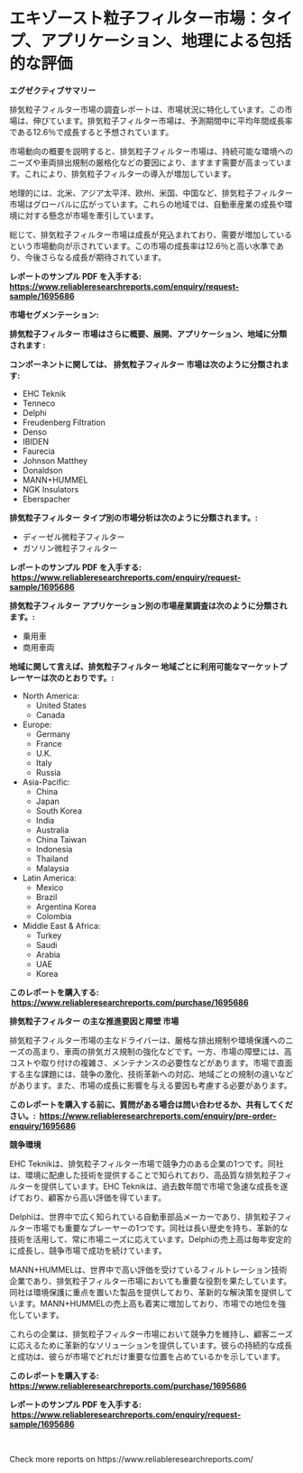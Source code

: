 <p><h1>エキゾースト粒子フィルター市場：タイプ、アプリケーション、地理による包括的な評価</h1></p><p><strong>エグゼクティブサマリー</strong></p>
<p><p>排気粒子フィルター市場の調査レポートは、市場状況に特化しています。この市場は、伸びています。排気粒子フィルター市場は、予測期間中に平均年間成長率である12.6％で成長すると予想されています。</p><p>市場動向の概要を説明すると、排気粒子フィルター市場は、持続可能な環境へのニーズや車両排出規制の厳格化などの要因により、ますます需要が高まっています。これにより、排気粒子フィルターの導入が増加しています。</p><p>地理的には、北米、アジア太平洋、欧州、米国、中国など、排気粒子フィルター市場はグローバルに広がっています。これらの地域では、自動車産業の成長や環境に対する懸念が市場を牽引しています。</p><p>総じて、排気粒子フィルター市場は成長が見込まれており、需要が増加しているという市場動向が示されています。この市場の成長率は12.6％と高い水準であり、今後さらなる成長が期待されています。</p></p>
<p><strong>レポートのサンプル PDF を入手する: <a href="https://www.reliableresearchreports.com/enquiry/request-sample/1695686">https://www.reliableresearchreports.com/enquiry/request-sample/1695686</a></strong></p>
<p><strong>市場セグメンテーション:</strong></p>
<p><strong> 排気粒子フィルター 市場はさらに概要、展開、アプリケーション、地域に分類されます :</strong></p>
<p><strong>コンポーネントに関しては、 排気粒子フィルター 市場は次のように分類されます: &nbsp;</strong></p>
<p><ul><li>EHC Teknik</li><li>Tenneco</li><li>Delphi</li><li>Freudenberg Filtration</li><li>Denso</li><li>IBIDEN</li><li>Faurecia</li><li>Johnson Matthey</li><li>Donaldson</li><li>MANN+HUMMEL</li><li>NGK Insulators</li><li>Eberspacher</li></ul></p>
<p><strong> 排気粒子フィルター タイプ別の市場分析は次のように分類されます。:</strong></p>
<p><ul><li>ディーゼル微粒子フィルター</li><li>ガソリン微粒子フィルター</li></ul></p>
<p><strong>レポートのサンプル PDF を入手する: &nbsp;<a href="https://www.reliableresearchreports.com/enquiry/request-sample/1695686">https://www.reliableresearchreports.com/enquiry/request-sample/1695686</a></strong></p>
<p><strong> 排気粒子フィルター アプリケーション別の市場産業調査は次のように分類されます。:</strong></p>
<p><ul><li>乗用車</li><li>商用車両</li></ul></p>
<p><strong>地域に関して言えば、排気粒子フィルター 地域ごとに利用可能なマーケットプレーヤーは次のとおりです。:</strong></p>
<p><ul>
    <li>
        North America:
        <ul>
            <li>United States</li>
            <li>Canada</li>
        </ul>
    </li>
    <li>
        Europe:
        <ul>
            <li>Germany</li>
            <li>France</li>
            <li>U.K.</li>
            <li>Italy</li>
            <li>Russia</li>
        </ul>
    </li>
    <li>
        Asia-Pacific:
        <ul>
            <li>China</li>
            <li>Japan</li>
            <li>South Korea</li>
            <li>India</li>
            <li>Australia</li>
            <li>China Taiwan</li>
            <li>Indonesia</li>
            <li>Thailand</li>
            <li>Malaysia</li>
        </ul>
    </li>
    <li>
        Latin America:
        <ul>
            <li>Mexico</li>
            <li>Brazil</li>
            <li>Argentina Korea</li>
            <li>Colombia</li>
        </ul>
    </li>
    <li>
        Middle East & Africa:
        <ul>
            <li>Turkey</li>
            <li>Saudi</li>
            <li>Arabia</li>
            <li>UAE</li>
            <li>Korea</li>
        </ul>
    </li>
    </ul></p>
<p><strong>このレポートを購入する: &nbsp;<a href="https://www.reliableresearchreports.com/purchase/1695686">https://www.reliableresearchreports.com/purchase/1695686</a></strong></p>
<p><strong>排気粒子フィルター の主な推進要因と障壁 市場</strong></p>
<p><p>排気粒子フィルター市場の主なドライバーは、厳格な排出規制や環境保護へのニーズの高まり、車両の排気ガス規制の強化などです。一方、市場の障壁には、高コストや取り付けの複雑さ、メンテナンスの必要性などがあります。市場で直面する主な課題には、競争の激化、技術革新への対応、地域ごとの規制の違いなどがあります。また、市場の成長に影響を与える要因も考慮する必要があります。</p></p>
<p><strong>このレポートを購入する前に、質問がある場合は問い合わせるか、共有してください。:&nbsp; <a href="https://www.reliableresearchreports.com/enquiry/pre-order-enquiry/1695686">https://www.reliableresearchreports.com/enquiry/pre-order-enquiry/1695686</a></strong></p>
<p><strong>競争環境</strong></p>
<p><p>EHC Teknikは、排気粒子フィルター市場で競争力のある企業の1つです。同社は、環境に配慮した技術を提供することで知られており、高品質な排気粒子フィルターを提供しています。EHC Teknikは、過去数年間で市場で急速な成長を遂げており、顧客から高い評価を得ています。</p><p>Delphiは、世界中で広く知られている自動車部品メーカーであり、排気粒子フィルター市場でも重要なプレーヤーの1つです。同社は長い歴史を持ち、革新的な技術を活用して、常に市場ニーズに応えています。Delphiの売上高は毎年安定的に成長し、競争市場で成功を続けています。</p><p>MANN+HUMMELは、世界中で高い評価を受けているフィルトレーション技術企業であり、排気粒子フィルター市場においても重要な役割を果たしています。同社は環境保護に重点を置いた製品を提供しており、革新的な解決策を提供しています。MANN+HUMMELの売上高も着実に増加しており、市場での地位を強化しています。</p><p>これらの企業は、排気粒子フィルター市場において競争力を維持し、顧客ニーズに応えるために革新的なソリューションを提供しています。彼らの持続的な成長と成功は、彼らが市場でどれだけ重要な位置を占めているかを示しています。 </p></p>
<p><strong>このレポートを購入する: &nbsp; <a href="https://www.reliableresearchreports.com/purchase/1695686">https://www.reliableresearchreports.com/purchase/1695686</a></strong></p>
<p><strong>レポートのサンプル PDF を入手する: &nbsp;<a href="https://www.reliableresearchreports.com/enquiry/request-sample/1695686">https://www.reliableresearchreports.com/enquiry/request-sample/1695686</a></strong><strong></strong></p>
<p>&nbsp;</p>
<p>Check more reports on https://www.reliableresearchreports.com/</p>